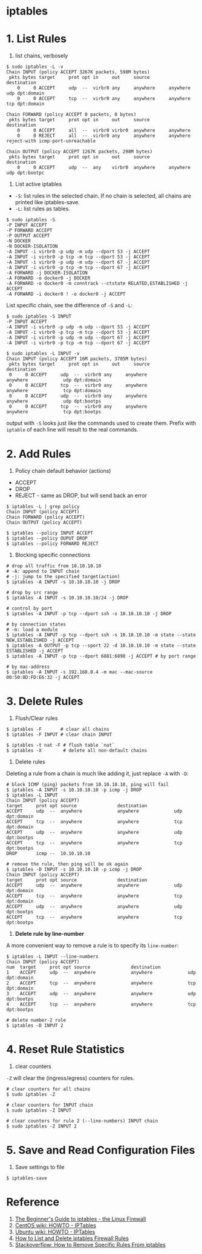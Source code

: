 iptables
===================

# 1. List Rules
1. list chains, verbosely

  ```shell
  $ sudo iptables -L -v
  Chain INPUT (policy ACCEPT 3267K packets, 598M bytes)
   pkts bytes target     prot opt in     out     source       destination
      0     0 ACCEPT     udp  --  virbr0 any     anywhere     anywhere       udp dpt:domain
      0     0 ACCEPT     tcp  --  virbr0 any     anywhere     anywhere       tcp dpt:domain

  Chain FORWARD (policy ACCEPT 0 packets, 0 bytes)
   pkts bytes target     prot opt in     out     source       destination
      0     0 ACCEPT     all  --  virbr0 virbr0  anywhere     anywhere
      0     0 REJECT     all  --  virbr0 any     anywhere     anywhere       reject-with icmp-port-unreachable

  Chain OUTPUT (policy ACCEPT 1267K packets, 298M bytes)
   pkts bytes target     prot opt in     out     source       destination
      0     0 ACCEPT     udp  --  any    virbr0  anywhere     anywhere       udp dpt:bootpc
  ```

1. List active iptables

  * `-S`: list rules in the selected chain. If no chain is selected, all chains are printed like iptables-save.
  * `-L`: list rules as tables.

  ```shell
  $ sudo iptables -S
  -P INPUT ACCEPT
  -P FORWARD ACCEPT
  -P OUTPUT ACCEPT
  -N DOCKER
  -N DOCKER-ISOLATION
  -A INPUT -i virbr0 -p udp -m udp --dport 53 -j ACCEPT
  -A INPUT -i virbr0 -p tcp -m tcp --dport 53 -j ACCEPT
  -A INPUT -i virbr0 -p udp -m udp --dport 67 -j ACCEPT
  -A INPUT -i virbr0 -p tcp -m tcp --dport 67 -j ACCEPT
  -A FORWARD -j DOCKER-ISOLATION
  -A FORWARD -o docker0 -j DOCKER
  -A FORWARD -o docker0 -m conntrack --ctstate RELATED,ESTABLISHED -j ACCEPT
  -A FORWARD -i docker0 ! -o docker0 -j ACCEPT
  ```

  List specific chain, see the difference of `-S` and `-L`:
  ```shell
  $ sudo iptables -S INPUT
  -P INPUT ACCEPT
  -A INPUT -i virbr0 -p udp -m udp --dport 53 -j ACCEPT
  -A INPUT -i virbr0 -p tcp -m tcp --dport 53 -j ACCEPT
  -A INPUT -i virbr0 -p udp -m udp --dport 67 -j ACCEPT
  -A INPUT -i virbr0 -p tcp -m tcp --dport 67 -j ACCEPT

  $ sudo iptables -L INPUT -v
  Chain INPUT (policy ACCEPT 16M packets, 3705M bytes)
   pkts bytes target     prot opt in     out     source               destination
   0     0 ACCEPT     udp  --  virbr0 any     anywhere             anywhere             udp dpt:domain
   0     0 ACCEPT     tcp  --  virbr0 any     anywhere             anywhere             tcp dpt:domain
   0     0 ACCEPT     udp  --  virbr0 any     anywhere             anywhere             udp dpt:bootps
   0     0 ACCEPT     tcp  --  virbr0 any     anywhere             anywhere             tcp dpt:bootps
  ```
  output with `-S` looks just like the commands used to create them. Prefix with
  `iptable` of each line will result to the real commands.

# 2. Add Rules
1. Policy chain default behavior (actions)

  * ACCEPT
  * DROP
  * REJECT - same as DROP, but will send back an error

  ```shell
  $ iptables -L | grep policy
  Chain INPUT (policy ACCEPT)
  Chain FORWARD (policy ACCEPT)
  Chain OUTPUT (policy ACCEPT)

  $ iptables --policy INPUT ACCEPT
  $ iptables --policy OUPUT DROP
  $ iptables --policy FORWARD REJECT
  ```

1. Blocking specific connections

  ```shell
  # drop all traffic from 10.10.10.10
  # -A: append to INPUT chain
  # -j: jump to the specified target(action)
  $ iptables -A INPUT -s 10.10.10.10 -j DROP

  # drop by src range
  $ iptables -A INPUT -s 10.10.10.10/24 -j DROP

  # control by port
  $ iptables -A INPUT -p tcp --dport ssh -s 10.10.10.10 -j DROP

  # by connection states
  # -m: load a module
  $ iptables -A INPUT -p tcp --dport ssh -s 10.10.10.10 -m state --state NEW,ESTABLISHED -j ACCEPT
  $ iptables -A OUTPUT -p tcp --sport 22 -d 10.10.10.10 -m state --state ESTABLISHED -j ACCEPT
  $ iptables -A INPUT -p tcp --dport 6881:6890 -j ACCEPT # by port range

  # by mac-address
  $ iptables -A INPUT -s 192.168.0.4 -m mac --mac-source 00:50:8D:FD:E6:32 -j ACCEPT
  ```

# 3. Delete Rules
1. Flush/Clear rules

  ```shell
  $ iptables -F       # clear all chains
  $ iptables -F INPUT # clear chain INPUT

  $ iptables -t nat -F # flush table `nat`
  $ iptables -X        # delete all non-default chains
  ```

1. Delete rules

  Deleting a rule from a chain is much like adding it, just replace `-A` with `-D`:
  ```shell
  # block ICMP (ping) packets from 10.10.10.10, ping will fail
  $ iptables -A INPUT -s 10.10.10.10 -p icmp -j DROP
  $ iptables -L INPUT
  Chain INPUT (policy ACCEPT)
  target     prot opt source               destination
  ACCEPT     udp  --  anywhere             anywhere             udp dpt:domain
  ACCEPT     tcp  --  anywhere             anywhere             tcp dpt:domain
  ACCEPT     udp  --  anywhere             anywhere             udp dpt:bootps
  ACCEPT     tcp  --  anywhere             anywhere             tcp dpt:bootps
  DROP       icmp --  10.10.10.10

  # remove the rule, then ping will be ok again
  $ iptables -D INPUT -s 10.10.10.10 -p icmp -j DROP
  Chain INPUT (policy ACCEPT)
  target     prot opt source               destination
  ACCEPT     udp  --  anywhere             anywhere             udp dpt:domain
  ACCEPT     tcp  --  anywhere             anywhere             tcp dpt:domain
  ACCEPT     udp  --  anywhere             anywhere             udp dpt:bootps
  ACCEPT     tcp  --  anywhere             anywhere             tcp dpt:bootps
  ```

1. **Delete rule by line-number**

  A more convenient way to remove a rule is to specify its `line-number`:
  ```shell
  $ iptables -L INPUT --line-numbers
  Chain INPUT (policy ACCEPT)
  num  target     prot opt source               destination
  1    ACCEPT     udp  --  anywhere             anywhere             udp dpt:domain
  2    ACCEPT     tcp  --  anywhere             anywhere             tcp dpt:domain
  3    ACCEPT     udp  --  anywhere             anywhere             udp dpt:bootps
  4    ACCEPT     tcp  --  anywhere             anywhere             tcp dpt:bootps

  # delete number-2 rule
  $ iptables -D INPUT 2
  ```

# 4. Reset Rule Statistics

1. clear counters

  `-Z` will clear the (ingress/egress) counters for rules.

  ```shell
  # clear counters for all chains
  $ sudo iptables -Z

  # clear counters for INPUT chain
  $ sudo iptables -Z INPUT

  # clear counters for rule 2 (--line-numbers) INPUT chain
  $ sudo iptables -Z INPUT 2
  ```

# 5. Save and Read Configuration Files
1. Save settings to file

  ```shell
  $ iptables-save
  ```



# Reference
 1. [The Beginner's Guide to iptables - the Linux Firewall](http://www.howtogeek.com/177621/the-beginners-guide-to-iptables-the-linux-firewall/)
 1. [CentOS wiki: HOWTO - IPTables](https://wiki.centos.org/HowTos/Network/IPTables)
 1. [Ubuntu wiki: HOWTO - IPTables](https://help.ubuntu.com/community/IptablesHowTo)
 1. [How to List and Delete iptables Firewall Rules](https://www.digitalocean.com/community/tutorials/how-to-list-and-delete-iptables-firewall-rules)
 1. [Stackoverflow: How to Remove Specific Rules From iptables](http://stackoverflow.com/questions/10197405/how-can-i-remove-specific-rules-from-iptables)
